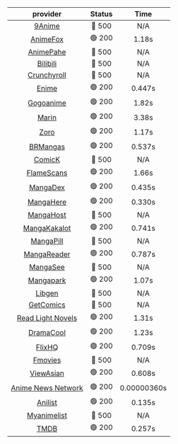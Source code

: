 | **provider** | **Status** | **Time** |
|:--------:|:------:|:----:|
| [9Anime](https://9anime.pl) | 🔴 500 | N/A |
|  [AnimeFox](https://animefox.tv)  | 🟢 200 | 1.18s |
| [AnimePahe](https://animepahe.com) | 🔴 500 | N/A |
| [Bilibili](https://bilibili.tv) | 🔴 500 | N/A |
| [Crunchyroll](https://cronchy.consumet.stream) | 🔴 500 | N/A |
|  [Enime](https://enime.moe)  | 🟢 200 | 0.447s |
|  [Gogoanime](https://gogoanime.cl)  | 🟢 200 | 1.82s |
|  [Marin](https://marin.moe)  | 🟢 200 | 3.38s |
|  [Zoro](https://zoro.to)  | 🟢 200 | 1.17s |
|  [BRMangas](https://www.brmangas.net)  | 🟢 200 | 0.537s |
| [ComicK](https://comick.app) | 🔴 500 | N/A |
|  [FlameScans](https://flamescans.org/)  | 🟢 200 | 1.66s |
|  [MangaDex](https://mangadex.org)  | 🟢 200 | 0.435s |
|  [MangaHere](http://www.mangahere.cc)  | 🟢 200 | 0.330s |
| [MangaHost](https://mangahosted.com) | 🔴 500 | N/A |
|  [MangaKakalot](https://mangakakalot.com)  | 🟢 200 | 0.741s |
| [MangaPill](https://mangapill.com) | 🔴 500 | N/A |
|  [MangaReader](https://mangareader.to)  | 🟢 200 | 0.787s |
| [MangaSee](https://mangasee123.com) | 🔴 500 | N/A |
|  [Mangapark](https://v2.mangapark.net)  | 🟢 200 | 1.07s |
| [Libgen](http://libgen) | 🔴 500 | N/A |
| [GetComics](https://getcomics.info/) | 🔴 500 | N/A |
|  [Read Light Novels](https://readlightnovels.net)  | 🟢 200 | 1.31s |
|  [DramaCool](https://www1.dramacool.cr)  | 🟢 200 | 1.23s |
|  [FlixHQ](https://flixhq.to)  | 🟢 200 | 0.709s |
| [Fmovies](https://fmovies.to) | 🔴 500 | N/A |
|  [ViewAsian](https://viewasian.co)  | 🟢 200 | 0.608s |
|  [Anime News Network](https://www.animenewsnetwork.com)  | 🟢 200 | 0.00000360s |
|  [Anilist](https://anilist.co)  | 🟢 200 | 0.135s |
| [Myanimelist](https://myanimelist.net/) | 🔴 500 | N/A |
|  [TMDB](https://www.themoviedb.org)  | 🟢 200 | 0.257s |
